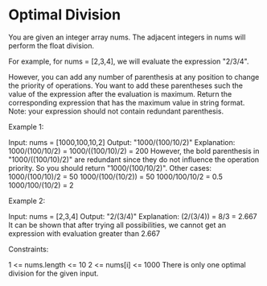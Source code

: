 # Optimal Division

You are given an integer array nums. The adjacent integers in nums will perform the float division.

For example, for nums = [2,3,4], we will evaluate the expression "2/3/4".

However, you can add any number of parenthesis at any position to change the priority of operations. You want to add these parentheses such the value of the expression after the evaluation is maximum.
Return the corresponding expression that has the maximum value in string format.
Note: your expression should not contain redundant parenthesis.

Example 1:

Input: nums = [1000,100,10,2]
Output: "1000/(100/10/2)"
Explanation: 1000/(100/10/2) = 1000/((100/10)/2) = 200
However, the bold parenthesis in "1000/((100/10)/2)" are redundant since they do not influence the operation priority.
So you should return "1000/(100/10/2)".
Other cases:
1000/(100/10)/2 = 50
1000/(100/(10/2)) = 50
1000/100/10/2 = 0.5
1000/100/(10/2) = 2

Example 2:

Input: nums = [2,3,4]
Output: "2/(3/4)"
Explanation: (2/(3/4)) = 8/3 = 2.667
It can be shown that after trying all possibilities, we cannot get an expression with evaluation greater than 2.667

Constraints:

1 <= nums.length <= 10
2 <= nums[i] <= 1000
There is only one optimal division for the given input.
